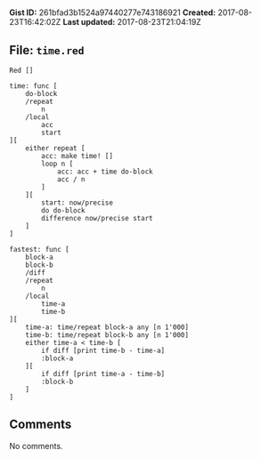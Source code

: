 # 

**Gist ID:** 261bfad3b1524a97440277e743186921
**Created:** 2017-08-23T16:42:02Z
**Last updated:** 2017-08-23T21:04:19Z

## File: `time.red`

```Red
Red []

time: func [
	do-block 
	/repeat 
		n
	/local
		acc
		start
][
	either repeat [
		acc: make time! []
		loop n [
			acc: acc + time do-block
			acc / n
		]
	][
		start: now/precise 
		do do-block 
		difference now/precise start
	]
]

fastest: func [
	block-a
	block-b
	/diff
	/repeat
		n
	/local
		time-a
		time-b
][
	time-a: time/repeat block-a any [n 1'000]
	time-b: time/repeat block-b any [n 1'000]
	either time-a < time-b [
		if diff [print time-b - time-a]
		:block-a 
	][ 
		if diff [print time-a - time-b]
		:block-b 
	]
]

```

## Comments

No comments.
